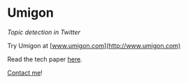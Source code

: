 **Umigon**
======

*Topic detection in Twitter*

Try Umigon at [www.umigon.com](http://www.umigon.com)  

Read the tech paper [here](http://www.clementlevallois.net/download/umigon.pdf).

[Contact me](http://www.erim.eur.nl/people/clement-levallois)!